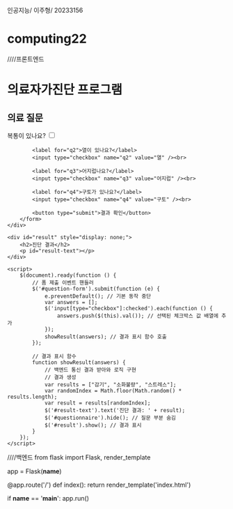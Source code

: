 인공지능/ 이주형/ 20233156
# computing22

////프론트엔드
<!-- index.html -->
<!DOCTYPE html>
<html>
<head>
    <title>의료자가진단 프로그램</title>
    <script src="https://code.jquery.com/jquery-3.6.0.min.js"></script>
</head>
<body>
    <h1>의료자가진단 프로그램</h1>
    <div id="questionnaire">
        <h2>의료 질문</h2>
        <form id="question-form">
            <label for="q1">복통이 있나요?</label>
            <input type="checkbox" name="q1" value="복통" /><br>

            <label for="q2">열이 있나요?</label>
            <input type="checkbox" name="q2" value="열" /><br>

            <label for="q3">어지럽나요?</label>
            <input type="checkbox" name="q3" value="어지럽" /><br>

            <label for="q4">구토가 있나요?</label>
            <input type="checkbox" name="q4" value="구토" /><br>

            <button type="submit">결과 확인</button>
        </form>
    </div>

    <div id="result" style="display: none;">
        <h2>진단 결과</h2>
        <p id="result-text"></p>
    </div>

    <script>
        $(document).ready(function () {
            // 폼 제출 이벤트 핸들러
            $('#question-form').submit(function (e) {
                e.preventDefault(); // 기본 동작 중단
                var answers = [];
                $('input[type="checkbox"]:checked').each(function () {
                    answers.push($(this).val()); // 선택된 체크박스 값 배열에 추가
                });
                showResult(answers); // 결과 표시 함수 호출
            });

            // 결과 표시 함수
            function showResult(answers) {
                // 백엔드 통신 결과 받아와 로직 구현
                // 결과 생성
                var results = ["감기", "소화불량", "스트레스"];
                var randomIndex = Math.floor(Math.random() * results.length);
                var result = results[randomIndex];
                $('#result-text').text('진단 결과: ' + result);
                $('#questionnaire').hide(); // 질문 부분 숨김
                $('#result').show(); // 결과 표시
            }
        });
    </script>
</body>
</html>
////백엔드
from flask import Flask, render_template

app = Flask(__name__)

@app.route('/')
def index():
    return render_template('index.html')

if __name__ == '__main__':
    app.run()

